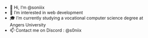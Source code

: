 - 👋 Hi, I’m @soniiix
- 👀 I’m interested in web development
- 🎓 I’m currently studying a vocational computer science degree at Angers University
- 📫 Contact me on Discord : @s0niix

